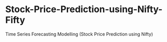 # Stock-Price-Prediction-using-Nifty-Fifty
Time Series Forecasting Modelling (Stock Price Prediction using Nifty) 
